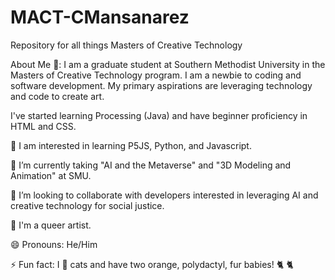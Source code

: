 # MACT-CMansanarez
 Repository for all things Masters of Creative Technology

About Me 🧑:
I am a graduate student at Southern Methodist University in the Masters of Creative Technology program. I am a newbie to coding and software development. My primary aspirations are leveraging technology and code to create art. 

I've started learning Processing (Java) and have beginner proficiency in HTML and CSS.

🌱 I am interested in learning P5JS, Python, and Javascript.

🔭 I’m currently taking "AI and the Metaverse" and "3D Modeling and Animation" at SMU.

👯 I’m looking to collaborate with developers interested in leveraging AI and creative technology for social justice.

🌈 I'm a queer artist.

😄 Pronouns: He/Him

⚡ Fun fact: I 💖 cats and have two orange, polydactyl, fur babies! 🐈 🐈
